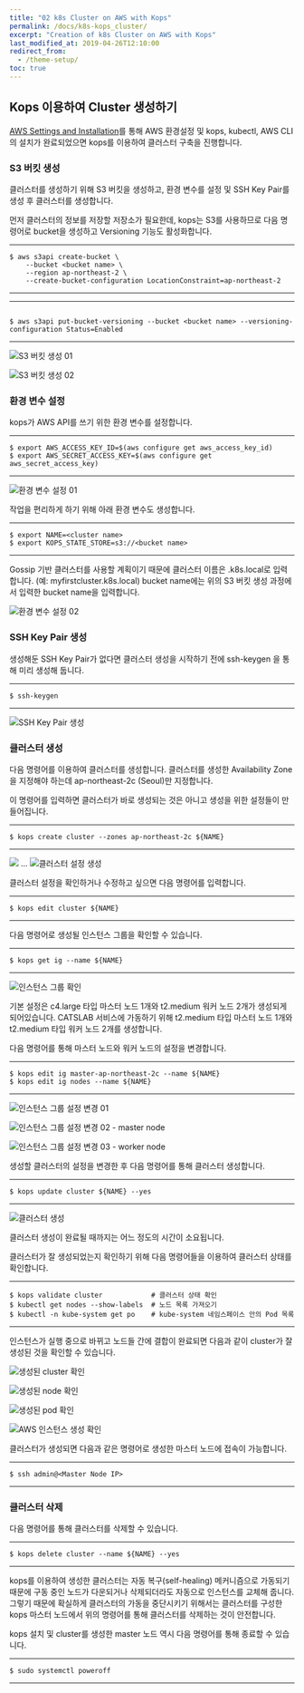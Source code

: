 ```yaml
---
title: "02 k8s Cluster on AWS with Kops"
permalink: /docs/k8s-kops_cluster/
excerpt: "Creation of k8s Cluster on AWS with Kops"
last_modified_at: 2019-04-26T12:10:00
redirect_from:
  - /theme-setup/
toc: true
---
```


## Kops 이용하여 Cluster 생성하기  

[AWS Settings and Installation](/catslab_docs/docs/k8s-AWS_settings/)를 통해 AWS 환경설정 및 kops, kubectl, AWS CLI의 설치가 완료되었으면 kops를 이용하여 클러스터 구축을 진행합니다.  


### S3 버킷 생성

클러스터를 생성하기 위해 S3 버킷을 생성하고, 환경 변수를 설정 및 SSH Key Pair를 생성 후 클러스터를 생성합니다.  

먼저 클러스터의 정보를 저장할 저장소가 필요한데, kops는 S3를 사용하므로 다음 명령어로 bucket을 생성하고 Versioning 기능도 활성화합니다.  

-----------------------------  
```shell
$ aws s3api create-bucket \
	--bucket <bucket name> \
	--region ap-northeast-2 \
	--create-bucket-configuration LocationConstraint=ap-northeast-2  
```
-----------------------------  

-----------------------------  
```shell

$ aws s3api put-bucket-versioning --bucket <bucket name> --versioning-configuration Status=Enabled  
```
-----------------------------  

![S3 버킷 생성 01](https://user-images.githubusercontent.com/47657715/56706446-fad74500-674f-11e9-8d80-bee33bb67dc9.png)

![S3 버킷 생성 02](https://user-images.githubusercontent.com/47657715/56706448-fc087200-674f-11e9-971d-16489148fb55.png)  


  

### 환경 변수 설정  

kops가 AWS API를 쓰기 위한 환경 변수를 설정합니다. 

-----------------------------  
```shell
$ export AWS_ACCESS_KEY_ID=$(aws configure get aws_access_key_id)  
$ export AWS_SECRET_ACCESS_KEY=$(aws configure get aws_secret_access_key)  
```
-----------------------------  

![환경 변수 설정 01](https://user-images.githubusercontent.com/47657715/56706497-29552000-6750-11e9-9952-53f623d5dc1b.png)  

  
작업을 편리하게 하기 위해 아래 환경 변수도 생성합니다. 

-----------------------------  
```shell
$ export NAME=<cluster name>  
$ export KOPS_STATE_STORE=s3://<bucket name>   
```
----------------------------- 

Gossip 기반 클러스터를 사용할 계획이기 때문에 클러스터 이름은 .k8s.local로 입력합니다. (예: myfirstcluster.k8s.local)
bucket name에는 위의 S3 버킷 생성 과정에서 입력한 bucket name을 입력합니다.

![환경 변수 설정 02](https://user-images.githubusercontent.com/47657715/56706513-35d97880-6750-11e9-9d77-8b5156e12996.png)  

  


### SSH Key Pair 생성  

생성해둔 SSH Key Pair가 없다면 클러스터 생성을 시작하기 전에 ssh-keygen 을 통해 미리 생성해 둡니다.

-----------------------------  
```shell
$ ssh-keygen  
```
-----------------------------  

![SSH Key Pair 생성](https://user-images.githubusercontent.com/47657715/56706590-851fa900-6750-11e9-9a0a-e84582783097.png)  

  

### 클러스터 생성  

다음 명령어를 이용하여 클러스터를 생성합니다. 클러스터를 생성한 Availability Zone을 지정해야 하는데 ap-northeast-2c (Seoul)만 지정합니다. 

이 명령어를 입력하면 클러스터가 바로 생성되는 것은 아니고 생성을 위한 설정들이 만들어집니다.

-----------------------------  
```shell
$ kops create cluster --zones ap-northeast-2c ${NAME}  
```
-----------------------------  


![](https://user-images.githubusercontent.com/47657715/56706660-c0ba7300-6750-11e9-887e-382ce80c33ab.png)
...
![클러스터 설정 생성](https://user-images.githubusercontent.com/47657715/56706673-ce6ff880-6750-11e9-9d3a-0c3a9a879500.png)  

  
클러스터 설정을 확인하거나 수정하고 싶으면 다음 명령어를 입력합니다.  

-----------------------------  
```shell
$ kops edit cluster ${NAME}  
```
-----------------------------  


다음 명령어로 생성될 인스턴스 그룹을 확인할 수 있습니다.  

-----------------------------  
```shell
$ kops get ig --name ${NAME}  
```
-----------------------------  


![인스턴스 그룹 확인](https://user-images.githubusercontent.com/47657715/56706758-168f1b00-6751-11e9-9d8c-950284d4bfe4.png)  

기본 설정은 c4.large 타입 마스터 노드 1개와 t2.medium 워커 노드 2개가 생성되게 되어있습니다. CATSLAB 서비스에 가동하기 위해 t2.medium 타입 마스터 노드 1개와 t2.medium 타입 워커 노드 2개를 생성합니다.  

다음 명령어를 통해 마스터 노드와 워커 노드의 설정을 변경합니다.  

-----------------------------  
```shell
$ kops edit ig master-ap-northeast-2c --name ${NAME}  
$ kops edit ig nodes --name ${NAME}  
```
-----------------------------  

  
![인스턴스 그룹 설정 변경 01](https://user-images.githubusercontent.com/47657715/56706793-3d4d5180-6751-11e9-9b11-5268a7e5746d.png)

![인스턴스 그룹 설정 변경 02 - master node](https://user-images.githubusercontent.com/47657715/56706828-6241c480-6751-11e9-9830-3e259e861956.png)

![인스턴스 그룹 설정 변경 03 - worker node](https://user-images.githubusercontent.com/47657715/56706856-784f8500-6751-11e9-811b-36d9e890ddd7.png)  

  
  
생성할 클러스터의 설정을 변경한 후 다음 명령어를 통해 클러스터 생성합니다.  

-----------------------------  
```shell
$ kops update cluster ${NAME} --yes  
```
-----------------------------  


![클러스터 생성](https://user-images.githubusercontent.com/47657715/56706917-b2208b80-6751-11e9-9a15-d1215e4e946f.png)  


  
클러스터 생성이 완료될 때까지는 어느 정도의 시간이 소요됩니다.

클러스터가 잘 생성되었는지 확인하기 위해 다음 명령어들을 이용하여 클러스터 상태를 확인합니다.

-----------------------------  
```shell
$ kops validate cluster            # 클러스터 상태 확인  
$ kubectl get nodes --show-labels  # 노드 목록 가져오기  
$ kubectl -n kube-system get po    # kube-system 네임스페이스 안의 Pod 목록  
```
-----------------------------  


인스턴스가 실행 중으로 바뀌고 노드들 간에 결합이 완료되면 다음과 같이 cluster가 잘 생성된 것을 확인할 수 있습니다.  


![생성된 cluster 확인](https://user-images.githubusercontent.com/47657715/56706960-edbb5580-6751-11e9-8e38-a7ab1551da6c.png)

![생성된 node 확인](https://user-images.githubusercontent.com/47657715/56706963-f1e77300-6751-11e9-8d5e-613a0ea1b0db.png)

![생성된 pod 확인](https://user-images.githubusercontent.com/47657715/56706990-0f1c4180-6752-11e9-939e-d38abdb9a0c7.png)  

![AWS 인스턴스 생성 확인](https://user-images.githubusercontent.com/47657715/56707006-252a0200-6752-11e9-8629-7fb7d2b12307.png)  

  

클러스터가 생성되면 다음과 같은 명령어로 생성한 마스터 노드에 접속이 가능합니다.  

-----------------------------  
```shell
$ ssh admin@<Master Node IP> 
```
-----------------------------  
  



### 클러스터 삭제  

다음 명령어를 통해 클러스터를 삭제할 수 있습니다.  

-----------------------------  
```shell
$ kops delete cluster --name ${NAME} --yes  
```
-----------------------------  
  

kops를 이용하여 생성한 클러스터는 자동 복구(self-healing) 메커니즘으로 가동되기 때문에 구동 중인 노드가 다운되거나 삭제되더라도 자동으로 인스턴스를 교체해 줍니다. 그렇기 때문에 확실하게 클러스터의 가동을 중단시키기 위해서는 클러스터를 구성한 kops 마스터 노드에서 위의 명령어를 통해 클러스터를 삭제하는 것이 안전합니다.  

kops 설치 및 cluster를 생성한 master 노드 역시 다음 명령어를 통해 종료할 수 있습니다.  

-----------------------------  
```shell
$ sudo systemctl poweroff  
```
-----------------------------  

  




  
